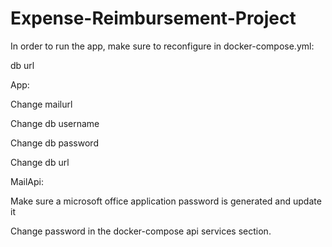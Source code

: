 # Expense-Reimbursement-Project

In order to run the app, make sure to reconfigure in docker-compose.yml:

db url

App:

Change mailurl

Change db username

Change db password

Change db url 

MailApi:

Make sure a microsoft office application password is generated and update it

Change password in the docker-compose api services section.


